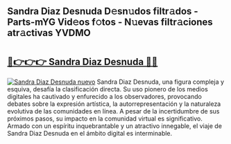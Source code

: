 ## Sandra Diaz Desnuda D𝚎sn𝚞dos filtr𝚊dos - Parts-mYG Vid𝚎os f𝚘tos - N𝚞evas filtr𝚊ciones atr𝚊ctivas YVDMO

# <h2><a href="http://mb4oa4.tromn.icu/?c=Sandra+Diaz+Desnuda">🔗👉👉👉 Sandra Diaz Desnuda 🔗🔗</a></h2>

[![Sandra Diaz Desnuda nuevo](https://i.imgur.com/pEAQMta.gif)](http://mb4oa4.tromn.icu/?c=Sandra+Diaz+Desnuda)
Sandra Diaz Desnuda, una figura compleja y esquiva, desafía la clasificación directa. Su uso pionero de los medios digitales ha cautivado y enfurecido a los observadores, provocando debates sobre la expresión artística, la autorrepresentación y la naturaleza evolutiva de las comunidades en línea. A pesar de la incertidumbre de sus próximos pasos, su impacto en la comunidad virtual es significativo. Armado con un espíritu inquebrantable y un atractivo innegable, el viaje de Sandra Diaz Desnuda en el ámbito digital es interminable.
